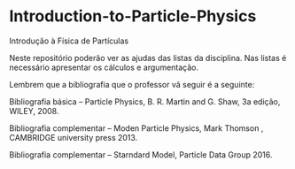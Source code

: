 # Introduction-to-Particle-Physics

Introdução à Física de Partículas 

Neste repositório poderão ver as ajudas das listas da disciplina. Nas listas é necessário apresentar os cálculos e argumentação. 

Lembrem que a bibliografia que o professor vã seguir é a seguinte:

Bibliografia básica – Particle Physics, B. R. Martin and G. Shaw, 3a edição, WILEY, 2008.


Bibliografia complementar – Moden Particle Physics, Mark Thomson , CAMBRIDGE university press 2013.


Bibliografia complementar – Starndard Model, Particle Data Group 2016.
 
